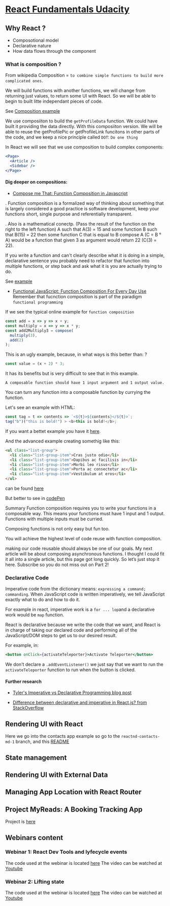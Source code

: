 # [React Fundamentals Udacity](https://classroom.udacity.com/nanodegrees/nd019/parts/331aa737-9e87-42e2-8348-f97d51424b1a)

## Why React ?

- Composotional model
- Declarative nature
- How data flows through the component

### What is composition ?

From wikipedia Composition = `to combine simple functions to build more complicated ones`.

We will build functions with another functions, we will change from returning just values, to return some UI with React. So we will be able to begin to built litte independant pieces of code.

See [Composition example](./1-composition-1.js)

We use composiiton to build the `getProfileData` function.
We could have built it providing the data directly. With this composiiton version.
We will be able to reuse the getProfilePic or getProfileLink funcitons in other parts
of the code, and we keep a nice principle called `DOT`: `Do one thing`

In React we will see that we use composition to build complex components:

```jsx
<Page>
  <Article />
  <Sidebar />
</Page>
```

#### Dig deeper on compositions:

- [Compose me That: Function Composition in Javascript](https://www.linkedin.com/pulse/compose-me-function-composition-javascript-kevin-greene/)

. Function composition is a formalized way of thinking about something that is largely considered a good practice is software development, keep your functions short, single purpose and referentially transparent.

. Also is a mathematical conectp. (Pass the result of the function on the right to the left function)
A such that A(3) = 15 and some function B such that B(15) = 22 then some function C that is equal to B compose A (C = B ° A) would be a function that given 3 as argument would return 22 (C(3) = 22).

If you write a function and can't clearly describe what it is doing in a simple, declarative sentence you probably need to refactor that function into multiple functions, or step back and ask what it is you are actually trying to do.

See [example](./2-composition-tutorial/index.js)

- [Functional JavaScript: Function Composition For Every Day Use](https://hackernoon.com/javascript-functional-composition-for-every-day-use-22421ef65a10)
  Remember that fucnction composition is part of the paradigm `functional programming`

If we see the typical online example for `function composition`

```javascript
const add = x => y => x + y;
const multiply = x => y => x * y;
const add2Multiply3 = compose(
  multiply(3),
  add(2)
);
```

This is an ugly example, because, in what ways is this better than: ?

```javascript
const value = (x + 2) * 3;
```

It has its benefits but is very difficult to see that in this example.

`A composable function should have 1 input argument and 1 output value.`

You can turn any function into a composable function by currying the function.

Let's see an example with HTML:

```js
const tag = t => contents => `<${t}>${contents}</${t}>`;
tag("b")("this is bold!") > <b>this is bold!</b>;
```

If you want a bettet example you have it [here](./3-functional-javascript/tag.js).

And the advanced example creating somethig like this:

```html
<ul class="list-group">
  <li class="list-group-item">Cras justo odio</li>
  <li class="list-group-item">Dapibus ac facilisis in</li>
  <li class="list-group-item">Morbi leo risus</li>
  <li class="list-group-item">Porta ac consectetur ac</li>
  <li class="list-group-item">Vestibulum at eros</li>
</ul>
```

can be found [here](./3-functional-javascript/index.js)

But better to see in [codePen](https://codepen.io/joelnet/pen/QdVpwB)

Summary
Function composition requires you to write your functions in a composable way. This means your functions must have 1 input and 1 output. Functions with multiple inputs must be curried.

Composing functions is not only easy but fun too.

You will achieve the highest level of code reuse with function composition.

making our code reusable should always be one of our goals.
My next article will be about composing asynchronous functions. I thought I could fit it all into a single article, but this page got long quickly. So let’s just stop it here. Subscribe so you do not miss out on Part 2!

### Declarative Code

Imperative code from the dictionary means: `expressing a command; commanding`.
When JavaScript code is written imperatively, we tell JavaScript exactly what to do and how to do it.

For example in react, imperative work is a `for ... lop`and a declarative work would be `map` function.

React is declarative because we write the code that we want, and React is in charge of taking our declared code and performing all of the JavaScript/DOM steps to get us to our desired result.

For example, in:

```jsx
<button onClick={activateTeleporter}>Activate Teleporter</button>
```

We don't declare a `.addEventListener()` we just say that we want to run the `activateTeleporter` function to run when the button is clicked.

#### Further research

- [Tyler's Imperative vs Declarative Programming blog post](https://tylermcginnis.com/imperative-vs-declarative-programming/)

- [Difference between declarative and imperative in React.js? from StackOverflow](https://stackoverflow.com/questions/33655534/difference-between-declarative-and-imperative-in-react-js)

## Rendering UI with React

Here we go into the contacts app example so go to the `reactnd-contacts-md-1` branch, and this [README](/packages/reactnd-contacts-app/server/README.md)

## State management

## Rendering UI with External Data

## Managing App Location with React Router

## Project MyReads: A Booking Tracking App

Project is [here](/packages/reactnd-myreads/README.md)

## Webinars content

### Webinar 1: React Dev Tools and lyfecycle events

The code used at the webinar is located [here](/packages/reactnd/lifecycle-events)
The video can be watched at [Youtube](https://www.youtube.com/watch?v=jTDn2UZYx0g&feature=youtu.be)

### Webinar 2: Lifting state

The code used at the webinar is located [here](/packages/reactnd/pagination-filter)
The video can be watched at [Youtube](https://www.youtube.com/watch?v=jTDn2UZYx0g&feature=youtu.be)
